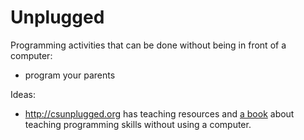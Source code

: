 # Unplugged

Programming activities that can be done without being in front of a computer:

- program your parents

Ideas:

- http://csunplugged.org has teaching resources and [a book](http://csunplugged.org/books/) about teaching  programming skills without using a computer.
